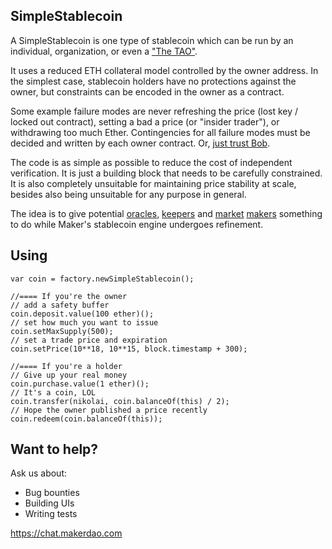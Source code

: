 SimpleStablecoin
---

A SimpleStablecoin is one type of stablecoin which can be run by an individual, organization, or even a ["The TAO"](https://ryepdx.github.io/the-tao/).

It uses a reduced ETH collateral model controlled by the owner address. In the simplest case, stablecoin holders have no protections against the owner, but constraints can be encoded in the owner as a contract.

Some example failure modes are never refreshing the price (lost key / locked out contract), setting a bad a price (or "insider trader"), or withdrawing too much Ether. Contingencies for all failure modes must be decided and written by each owner contract. Or, [just trust Bob](http://intheoreum.org).

The code is as simple as possible to reduce the cost of independent verification. It is just a building block that needs to be carefully constrained. It is also completely unsuitable for maintaining price stability at scale, besides also being unsuitable for any purpose in general.

The idea is to give potential [oracles](https://feedbase.io), [keepers](https://github.com/nexusdev/keeper) and [market](https://github.com/makerdao/maker-market) [makers](https://github.com/makerdao/maker-market-matcher) something to do while Maker's stablecoin engine undergoes refinement.

Using
---

```
var coin = factory.newSimpleStablecoin();

//==== If you're the owner
// add a safety buffer
coin.deposit.value(100 ether)();
// set how much you want to issue
coin.setMaxSupply(500);
// set a trade price and expiration
coin.setPrice(10**18, 10**15, block.timestamp + 300);

//==== If you're a holder
// Give up your real money
coin.purchase.value(1 ether)();
// It's a coin, LOL
coin.transfer(nikolai, coin.balanceOf(this) / 2);
// Hope the owner published a price recently
coin.redeem(coin.balanceOf(this));
```

Want to help?
---

Ask us about:

* Bug bounties
* Building UIs
* Writing tests

https://chat.makerdao.com
